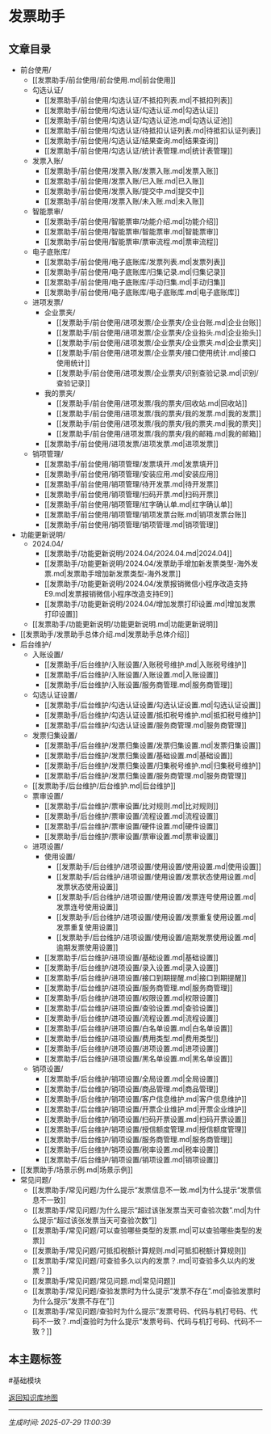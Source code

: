 # 发票助手

## 文章目录
- 前台使用/
  - [[发票助手/前台使用/前台使用.md|前台使用]]
  - 勾选认证/
    - [[发票助手/前台使用/勾选认证/不抵扣列表.md|不抵扣列表]]
    - [[发票助手/前台使用/勾选认证/勾选认证.md|勾选认证]]
    - [[发票助手/前台使用/勾选认证/勾选认证池.md|勾选认证池]]
    - [[发票助手/前台使用/勾选认证/待抵扣认证列表.md|待抵扣认证列表]]
    - [[发票助手/前台使用/勾选认证/结果查询.md|结果查询]]
    - [[发票助手/前台使用/勾选认证/统计表管理.md|统计表管理]]
  - 发票入账/
    - [[发票助手/前台使用/发票入账/发票入账.md|发票入账]]
    - [[发票助手/前台使用/发票入账/已入账.md|已入账]]
    - [[发票助手/前台使用/发票入账/提交中.md|提交中]]
    - [[发票助手/前台使用/发票入账/未入账.md|未入账]]
  - 智能票审/
    - [[发票助手/前台使用/智能票审/功能介绍.md|功能介绍]]
    - [[发票助手/前台使用/智能票审/智能票审.md|智能票审]]
    - [[发票助手/前台使用/智能票审/票审流程.md|票审流程]]
  - 电子底账库/
    - [[发票助手/前台使用/电子底账库/发票列表.md|发票列表]]
    - [[发票助手/前台使用/电子底账库/归集记录.md|归集记录]]
    - [[发票助手/前台使用/电子底账库/手动归集.md|手动归集]]
    - [[发票助手/前台使用/电子底账库/电子底账库.md|电子底账库]]
  - 进项发票/
    - 企业票夹/
      - [[发票助手/前台使用/进项发票/企业票夹/企业台账.md|企业台账]]
      - [[发票助手/前台使用/进项发票/企业票夹/企业抬头.md|企业抬头]]
      - [[发票助手/前台使用/进项发票/企业票夹/企业票夹.md|企业票夹]]
      - [[发票助手/前台使用/进项发票/企业票夹/接口使用统计.md|接口使用统计]]
      - [[发票助手/前台使用/进项发票/企业票夹/识别查验记录.md|识别/查验记录]]
    - 我的票夹/
      - [[发票助手/前台使用/进项发票/我的票夹/回收站.md|回收站]]
      - [[发票助手/前台使用/进项发票/我的票夹/我的发票.md|我的发票]]
      - [[发票助手/前台使用/进项发票/我的票夹/我的票夹.md|我的票夹]]
      - [[发票助手/前台使用/进项发票/我的票夹/我的邮箱.md|我的邮箱]]
    - [[发票助手/前台使用/进项发票/进项发票.md|进项发票]]
  - 销项管理/
    - [[发票助手/前台使用/销项管理/发票填开.md|发票填开]]
    - [[发票助手/前台使用/销项管理/安装应用.md|安装应用]]
    - [[发票助手/前台使用/销项管理/待开发票.md|待开发票]]
    - [[发票助手/前台使用/销项管理/扫码开票.md|扫码开票]]
    - [[发票助手/前台使用/销项管理/红字确认单.md|红字确认单]]
    - [[发票助手/前台使用/销项管理/销项发票台账.md|销项发票台账]]
    - [[发票助手/前台使用/销项管理/销项管理.md|销项管理]]
- 功能更新说明/
  - 2024.04/
    - [[发票助手/功能更新说明/2024.04/2024.04.md|2024.04]]
    - [[发票助手/功能更新说明/2024.04/发票助手增加新发票类型-海外发票.md|发票助手增加新发票类型-海外发票]]
    - [[发票助手/功能更新说明/2024.04/发票报销微信小程序改造支持E9.md|发票报销微信小程序改造支持E9]]
    - [[发票助手/功能更新说明/2024.04/增加发票打印设置.md|增加发票打印设置]]
  - [[发票助手/功能更新说明/功能更新说明.md|功能更新说明]]
- [[发票助手/发票助手总体介绍.md|发票助手总体介绍]]
- 后台维护/
  - 入账设置/
    - [[发票助手/后台维护/入账设置/入账税号维护.md|入账税号维护]]
    - [[发票助手/后台维护/入账设置/入账设置.md|入账设置]]
    - [[发票助手/后台维护/入账设置/服务商管理.md|服务商管理]]
  - 勾选认证设置/
    - [[发票助手/后台维护/勾选认证设置/勾选认证设置.md|勾选认证设置]]
    - [[发票助手/后台维护/勾选认证设置/抵扣税号维护.md|抵扣税号维护]]
    - [[发票助手/后台维护/勾选认证设置/服务商管理.md|服务商管理]]
  - 发票归集设置/
    - [[发票助手/后台维护/发票归集设置/发票归集设置.md|发票归集设置]]
    - [[发票助手/后台维护/发票归集设置/基础设置.md|基础设置]]
    - [[发票助手/后台维护/发票归集设置/归集税号维护.md|归集税号维护]]
    - [[发票助手/后台维护/发票归集设置/服务商管理.md|服务商管理]]
  - [[发票助手/后台维护/后台维护.md|后台维护]]
  - 票审设置/
    - [[发票助手/后台维护/票审设置/比对规则.md|比对规则]]
    - [[发票助手/后台维护/票审设置/流程设置.md|流程设置]]
    - [[发票助手/后台维护/票审设置/硬件设置.md|硬件设置]]
    - [[发票助手/后台维护/票审设置/票审设置.md|票审设置]]
  - 进项设置/
    - 使用设置/
      - [[发票助手/后台维护/进项设置/使用设置/使用设置.md|使用设置]]
      - [[发票助手/后台维护/进项设置/使用设置/发票状态使用设置.md|发票状态使用设置]]
      - [[发票助手/后台维护/进项设置/使用设置/发票连号使用设置.md|发票连号使用设置]]
      - [[发票助手/后台维护/进项设置/使用设置/发票重复使用设置.md|发票重复使用设置]]
      - [[发票助手/后台维护/进项设置/使用设置/逾期发票使用设置.md|逾期发票使用设置]]
    - [[发票助手/后台维护/进项设置/基础设置.md|基础设置]]
    - [[发票助手/后台维护/进项设置/录入设置.md|录入设置]]
    - [[发票助手/后台维护/进项设置/接口到期提醒.md|接口到期提醒]]
    - [[发票助手/后台维护/进项设置/服务商管理.md|服务商管理]]
    - [[发票助手/后台维护/进项设置/权限设置.md|权限设置]]
    - [[发票助手/后台维护/进项设置/查验设置.md|查验设置]]
    - [[发票助手/后台维护/进项设置/流程设置.md|流程设置]]
    - [[发票助手/后台维护/进项设置/白名单设置.md|白名单设置]]
    - [[发票助手/后台维护/进项设置/费用类型.md|费用类型]]
    - [[发票助手/后台维护/进项设置/进项设置.md|进项设置]]
    - [[发票助手/后台维护/进项设置/黑名单设置.md|黑名单设置]]
  - 销项设置/
    - [[发票助手/后台维护/销项设置/全局设置.md|全局设置]]
    - [[发票助手/后台维护/销项设置/商品管理.md|商品管理]]
    - [[发票助手/后台维护/销项设置/客户信息维护.md|客户信息维护]]
    - [[发票助手/后台维护/销项设置/开票企业维护.md|开票企业维护]]
    - [[发票助手/后台维护/销项设置/扫码开票设置.md|扫码开票设置]]
    - [[发票助手/后台维护/销项设置/授信额度管理.md|授信额度管理]]
    - [[发票助手/后台维护/销项设置/服务商管理.md|服务商管理]]
    - [[发票助手/后台维护/销项设置/税率设置.md|税率设置]]
    - [[发票助手/后台维护/销项设置/销项设置.md|销项设置]]
- [[发票助手/场景示例.md|场景示例]]
- 常见问题/
  - [[发票助手/常见问题/为什么提示“发票信息不一致.md|为什么提示“发票信息不一致]]
  - [[发票助手/常见问题/为什么提示“超过该张发票当天可查验次数”.md|为什么提示“超过该张发票当天可查验次数”]]
  - [[发票助手/常见问题/可以查验哪些类型的发票.md|可以查验哪些类型的发票]]
  - [[发票助手/常见问题/可抵扣税额计算规则.md|可抵扣税额计算规则]]
  - [[发票助手/常见问题/可查验多久以内的发票？.md|可查验多久以内的发票？]]
  - [[发票助手/常见问题/常见问题.md|常见问题]]
  - [[发票助手/常见问题/查验发票时为什么提示“发票不存在”.md|查验发票时为什么提示“发票不存在”]]
  - [[发票助手/常见问题/查验时为什么提示“发票号码、代码与机打号码、代码不一致？.md|查验时为什么提示“发票号码、代码与机打号码、代码不一致？]]

## 本主题标签
#基础模块 

[返回知识库地图](知识库地图.md)

---
*生成时间: 2025-07-29 11:00:39*